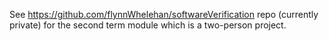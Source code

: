See https://github.com/flynnWhelehan/softwareVerification repo (currently private) for the second term module which is a two-person project.